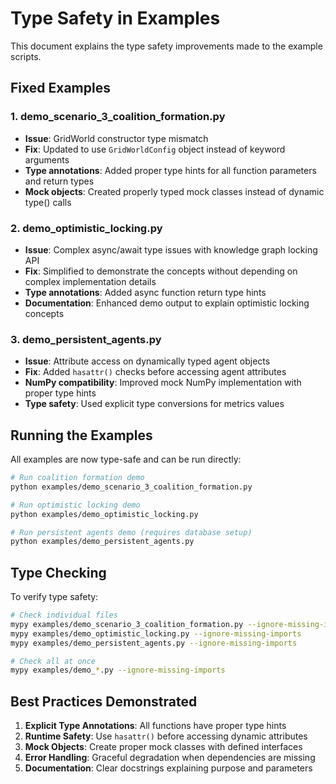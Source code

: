 # Type Safety in Examples

This document explains the type safety improvements made to the example scripts.

## Fixed Examples

### 1. demo_scenario_3_coalition_formation.py
- **Issue**: GridWorld constructor type mismatch
- **Fix**: Updated to use `GridWorldConfig` object instead of keyword arguments
- **Type annotations**: Added proper type hints for all function parameters and return types
- **Mock objects**: Created properly typed mock classes instead of dynamic type() calls

### 2. demo_optimistic_locking.py
- **Issue**: Complex async/await type issues with knowledge graph locking API
- **Fix**: Simplified to demonstrate the concepts without depending on complex implementation details
- **Type annotations**: Added async function return type hints
- **Documentation**: Enhanced demo output to explain optimistic locking concepts

### 3. demo_persistent_agents.py
- **Issue**: Attribute access on dynamically typed agent objects
- **Fix**: Added `hasattr()` checks before accessing agent attributes
- **NumPy compatibility**: Improved mock NumPy implementation with proper type hints
- **Type safety**: Used explicit type conversions for metrics values

## Running the Examples

All examples are now type-safe and can be run directly:

```bash
# Run coalition formation demo
python examples/demo_scenario_3_coalition_formation.py

# Run optimistic locking demo
python examples/demo_optimistic_locking.py

# Run persistent agents demo (requires database setup)
python examples/demo_persistent_agents.py
```

## Type Checking

To verify type safety:

```bash
# Check individual files
mypy examples/demo_scenario_3_coalition_formation.py --ignore-missing-imports
mypy examples/demo_optimistic_locking.py --ignore-missing-imports
mypy examples/demo_persistent_agents.py --ignore-missing-imports

# Check all at once
mypy examples/demo_*.py --ignore-missing-imports
```

## Best Practices Demonstrated

1. **Explicit Type Annotations**: All functions have proper type hints
2. **Runtime Safety**: Use `hasattr()` before accessing dynamic attributes
3. **Mock Objects**: Create proper mock classes with defined interfaces
4. **Error Handling**: Graceful degradation when dependencies are missing
5. **Documentation**: Clear docstrings explaining purpose and parameters